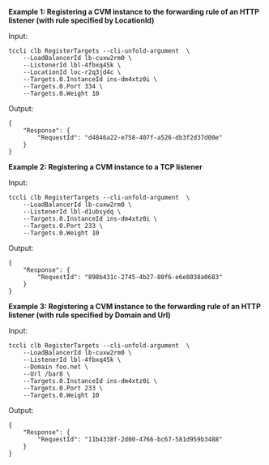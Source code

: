 **Example 1: Registering a CVM instance to the forwarding rule of an HTTP listener (with rule specified by LocationId)**



Input: 

```
tccli clb RegisterTargets --cli-unfold-argument  \
    --LoadBalancerId lb-cuxw2rm0 \
    --ListenerId lbl-4fbxq45k \
    --LocationId loc-r2q3jd4c \
    --Targets.0.InstanceId ins-dm4xtz0i \
    --Targets.0.Port 334 \
    --Targets.0.Weight 10
```

Output: 
```
{
    "Response": {
        "RequestId": "d4846a22-e758-407f-a526-db3f2d37d00e"
    }
}
```

**Example 2: Registering a CVM instance to a TCP listener**



Input: 

```
tccli clb RegisterTargets --cli-unfold-argument  \
    --LoadBalancerId lb-cuxw2rm0 \
    --ListenerId lbl-d1ubsydq \
    --Targets.0.InstanceId ins-dm4xtz0i \
    --Targets.0.Port 233 \
    --Targets.0.Weight 10
```

Output: 
```
{
    "Response": {
        "RequestId": "898b431c-2745-4b27-80f6-e6e8038a0683"
    }
}
```

**Example 3: Registering a CVM instance to the forwarding rule of an HTTP listener (with rule specified by Domain and Url)**



Input: 

```
tccli clb RegisterTargets --cli-unfold-argument  \
    --LoadBalancerId lb-cuxw2rm0 \
    --ListenerId lbl-4fbxq45k \
    --Domain foo.net \
    --Url /bar8 \
    --Targets.0.InstanceId ins-dm4xtz0i \
    --Targets.0.Port 233 \
    --Targets.0.Weight 10
```

Output: 
```
{
    "Response": {
        "RequestId": "11b4338f-2d00-4766-bc67-581d959b3488"
    }
}
```

